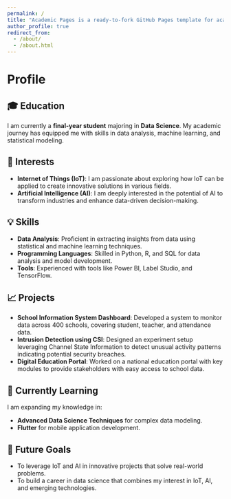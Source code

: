 ```yaml
---
permalink: /
title: "Academic Pages is a ready-to-fork GitHub Pages template for academic personal websites"
author_profile: true
redirect_from: 
  - /about/
  - /about.html
---
```


 # Profile

## 🎓 Education
I am currently a **final-year student** majoring in **Data Science**. My academic journey has equipped me with skills in data analysis, machine learning, and statistical modeling.

## 🔧 Interests
- **Internet of Things (IoT)**: I am passionate about exploring how IoT can be applied to create innovative solutions in various fields.
- **Artificial Intelligence (AI)**: I am deeply interested in the potential of AI to transform industries and enhance data-driven decision-making.

## 💡 Skills
- **Data Analysis**: Proficient in extracting insights from data using statistical and machine learning techniques.
- **Programming Languages**: Skilled in Python, R, and SQL for data analysis and model development.
- **Tools**: Experienced with tools like Power BI, Label Studio, and TensorFlow.

## 📈 Projects
- **School Information System Dashboard**: Developed a system to monitor data across 400 schools, covering student, teacher, and attendance data.
- **Intrusion Detection using CSI**: Designed an experiment setup leveraging Channel State Information to detect unusual activity patterns indicating potential security breaches.
- **Digital Education Portal**: Worked on a national education portal with key modules to provide stakeholders with easy access to school data.

## 🌱 Currently Learning
I am expanding my knowledge in:
- **Advanced Data Science Techniques** for complex data modeling.
- **Flutter** for mobile application development.

## 🚀 Future Goals
- To leverage IoT and AI in innovative projects that solve real-world problems.
- To build a career in data science that combines my interest in IoT, AI, and emerging technologies.
